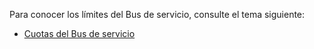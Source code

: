 Para conocer los límites del Bus de servicio, consulte el tema siguiente:

* [Cuotas del Bus de servicio](http://msdn.microsoft.com/library/azure/ee732538.aspx)

<!---HONumber=62-->